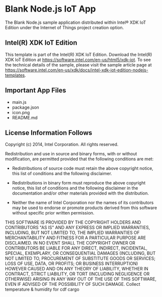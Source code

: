Blank Node.js IoT App
============================
The Blank Node.js sample application distributed within Intel® XDK IoT Edition under the Internet of Things  project creation option.

Intel(R) XDK IoT Edition
-------------------------------------------
This template is part of the Intel(R) XDK IoT Edition. 
Download the Intel(R) XDK IoT Edition at https://software.intel.com/en-us/html5/xdk-iot. To see the technical details of the sample, 
please visit the sample article page at https://software.intel.com/en-us/xdk/docs/intel-xdk-iot-edition-nodejs-templates.


Important App Files
---------------------------
* main.js
* package.json
* icon.png
* README.md

License Information Follows
---------------------------
Copyright (c) 2014, Intel Corporation. All rights reserved.

Redistribution and use in source and binary forms, with or without modification, 
are permitted provided that the following conditions are met:

- Redistributions of source code must retain the above copyright notice, 
  this list of conditions and the following disclaimer.

- Redistributions in binary form must reproduce the above copyright notice, 
  this list of conditions and the following disclaimer in the documentation 
  and/or other materials provided with the distribution.

- Neither the name of Intel Corporation nor the names of its contributors 
  may be used to endorse or promote products derived from this software 
  without specific prior written permission.

THIS SOFTWARE IS PROVIDED BY THE COPYRIGHT HOLDERS AND CONTRIBUTORS "AS IS" 
AND ANY EXPRESS OR IMPLIED WARRANTIES, INCLUDING, BUT NOT LIMITED TO, 
THE IMPLIED WARRANTIES OF MERCHANTABILITY AND FITNESS FOR A PARTICULAR PURPOSE 
ARE DISCLAIMED. IN NO EVENT SHALL THE COPYRIGHT OWNER OR CONTRIBUTORS BE 
LIABLE FOR ANY DIRECT, INDIRECT, INCIDENTAL, SPECIAL, EXEMPLARY, OR 
CONSEQUENTIAL DAMAGES (INCLUDING, BUT NOT LIMITED TO, PROCUREMENT OF SUBSTITUTE 
GOODS OR SERVICES; LOSS OF USE, DATA, OR PROFITS; OR BUSINESS INTERRUPTION) 
HOWEVER CAUSED AND ON ANY THEORY OF LIABILITY, WHETHER IN CONTRACT, STRICT 
LIABILITY, OR TORT (INCLUDING NEGLIGENCE OR OTHERWISE) ARISING IN ANY WAY OUT 
OF THE USE OF THIS SOFTWARE, EVEN IF ADVISED OF THE POSSIBILITY OF SUCH DAMAGE.
Collect temperature & humidity for cdf cargo

